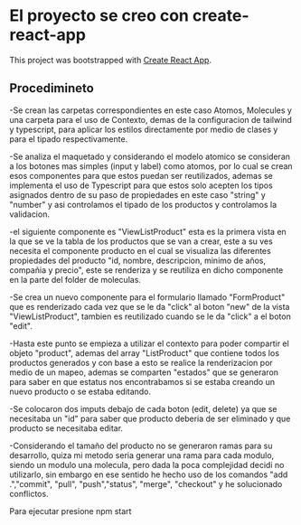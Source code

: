 # El proyecto se creo con create-react-app

This project was bootstrapped with [Create React App](https://github.com/facebook/create-react-app).

## Procedimineto

-Se crean las carpetas correspondientes en este caso Atomos, Molecules y una carpeta para el uso de Contexto, demas de la configuracion de tailwind y typescript, para aplicar los estilos directamente por medio de clases y para el tipado respectivamente.

-Se analiza el maquetado y considerando el modelo atomico se consideran a los botones mas simples (input y label) como atomos, por lo cual se crean esos componentes para que estos puedan ser reutilizados, ademas se implementa el uso de Typescript para que estos solo acepten los tipos asignados dentro de su paso de propiedades en este caso "string" y "number" y asi controlamos el tipado de los productos y controlamos la validacion.

-el siguiente componente es "ViewListProduct" esta es la primera vista en la que se ve la tabla de los productos que se van a crear, este a su ves necesita el componente producto en el cual se visualiza las diferentes propiedades del producto "id, nombre, descripcion, minimo de años, compañia y precio", este se renderiza y se reutiliza en dicho componente en la parte del folder de moleculas.

-Se crea un nuevo componente para el formulario llamado "FormProduct" que es renderizado cada vez que se le da "click" al boton "new" de la vista "ViewListProduct", tambien es reutilizado cuando se le da "click" a el boton "edit".

-Hasta este punto se empieza a utilizar el contexto para poder compartir el objeto "product", ademas del array "ListProduct" que contiene todos los productos generados y con base a esto se realice la renderizacion por medio de un mapeo, ademas se comparten "estados" que se generaron para saber en que estatus nos encontrabamos si se estaba creando un nuevo producto o se estaba editando.

-Se colocaron dos imputs debajo de cada boton (edit, delete) ya que se necesitaba un "id" para saber que producto deberia de ser eliminado y que producto se necesitaba editar.

-Considerando el tamaño del producto no se generaron ramas para su desarrollo, quiza mi metodo seria generar una rama para cada modulo, siendo un modulo una molecula, pero dada la poca complejidad decidi no utilizarlo, sin embargo en ese sentido he hecho uso de los comandos "add .","commit", "pull", "push","status", "merge", "checkout" y he solucionado conflictos.

Para ejecutar presione npm start
